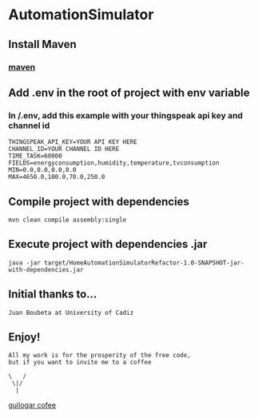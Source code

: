 # AutomationSimulator

## Install Maven

### [maven](https://maven.apache.org/install.html)

## Add .env in the root of project with env variable
### In /.env, add this example with your thingspeak api key and channel id
```
THINGSPEAK_API_KEY=YOUR API KEY HERE
CHANNEL_ID=YOUR CHANNEL ID HERE
TIME_TASK=60000
FIELDS=energyconsumption,humidity,temperature,tvconsumption
MIN=0.0,0.0,0.0,0.0
MAX=4650.0,100.0,70.0,250.0
```

## Compile project with dependencies
```
mvn clean compile assembly:single
```

## Execute project with dependencies .jar
```
java -jar target/HomeAutomationSimulatorRefactor-1.0-SNAPSHOT-jar-with-dependencies.jar
```

## Initial thanks to...
```
Juan Boubeta at University of Cadiz
```

## Enjoy!
```
All my work is for the prosperity of the free code,
but if you want to invite me to a coffee

\   /
 \|/
  |
```
[guilogar cofee](https://ko-fi.com/guilogar)
